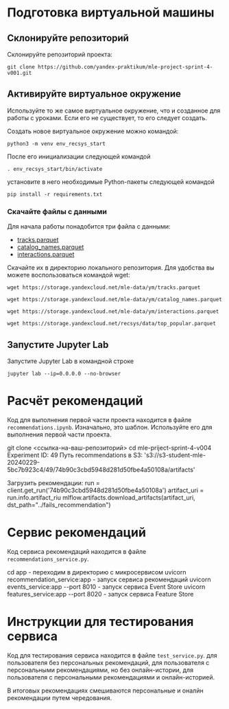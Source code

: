 # Подготовка виртуальной машины

## Склонируйте репозиторий

Склонируйте репозиторий проекта:

```
git clone https://github.com/yandex-praktikum/mle-project-sprint-4-v001.git
```

## Активируйте виртуальное окружение

Используйте то же самое виртуальное окружение, что и созданное для работы с уроками. Если его не существует, то его следует создать.

Создать новое виртуальное окружение можно командой:

```
python3 -m venv env_recsys_start
```

После его инициализации следующей командой

```
. env_recsys_start/bin/activate
```

установите в него необходимые Python-пакеты следующей командой

```
pip install -r requirements.txt
```

### Скачайте файлы с данными

Для начала работы понадобится три файла с данными:
- [tracks.parquet](https://storage.yandexcloud.net/mle-data/ym/tracks.parquet)
- [catalog_names.parquet](https://storage.yandexcloud.net/mle-data/ym/catalog_names.parquet)
- [interactions.parquet](https://storage.yandexcloud.net/mle-data/ym/interactions.parquet)
 
Скачайте их в директорию локального репозитория. Для удобства вы можете воспользоваться командой wget:

```
wget https://storage.yandexcloud.net/mle-data/ym/tracks.parquet

wget https://storage.yandexcloud.net/mle-data/ym/catalog_names.parquet

wget https://storage.yandexcloud.net/mle-data/ym/interactions.parquet

wget https://storage.yandexcloud.net/recsys/data/top_popular.parquet
```

## Запустите Jupyter Lab

Запустите Jupyter Lab в командной строке

```
jupyter lab --ip=0.0.0.0 --no-browser
```

# Расчёт рекомендаций

Код для выполнения первой части проекта находится в файле `recommendations.ipynb`. Изначально, это шаблон. Используйте его для выполнения первой части проекта.

git clone <ссылка-на-ваш-репозиторий>
cd mle-priject-sprint-4-v004
Experiment ID: 49 
Путь recommendations в S3: 's3://s3-student-mle-20240229-5bc7b923c4/49/74b90c3cbd5948d281d50fbe4a50108a/artifacts'

Загрузить рекомендации:
run = client.get_run('74b90c3cbd5948d281d50fbe4a50108a')
artifact_uri = run.info.artifact_riu
mlflow.artifacts.download_artifacts(artifact_uri, dst_path="../fails_recommendation")

# Сервис рекомендаций

Код сервиса рекомендаций находится в файле `recommendations_service.py`.

cd app - переходим в директорию с микросервисом
uvicorn recommendation_service:app - запуск сервиса рекомендаций
uvicorn events_service:app --port 8010  - запуск сервиса Event Store
uvicorn features_service:app --port 8020 - запуск сервиса Feature Store


# Инструкции для тестирования сервиса

Код для тестирования сервиса находится в файле `test_service.py`.
    для пользователя без персональных рекомендаций,
    для пользователя с персональными рекомендациями, но без онлайн-истории,
    для пользователя с персональными рекомендациями и онлайн-историей.

В итоговых рекомендациях смешиваются персональные и оналйн рекомендации путем чередования.


